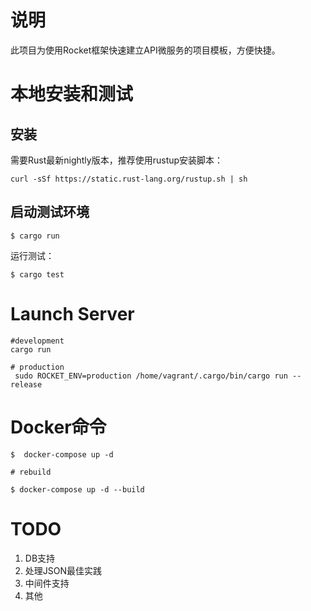
# 说明

此项目为使用Rocket框架快速建立API微服务的项目模板，方便快捷。

# 本地安装和测试

## 安装

需要Rust最新nightly版本，推荐使用rustup安装脚本：

```
curl -sSf https://static.rust-lang.org/rustup.sh | sh
```

## 启动测试环境

```
$ cargo run
```

运行测试：

```
$ cargo test
```

# Launch Server

```
#development
cargo run

# production
 sudo ROCKET_ENV=production /home/vagrant/.cargo/bin/cargo run --release
```

# Docker命令

```
$  docker-compose up -d

# rebuild

$ docker-compose up -d --build

```

# TODO

1. DB支持
2. 处理JSON最佳实践
3. 中间件支持
4. 其他

